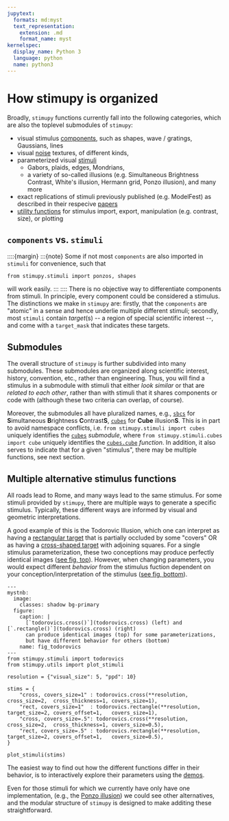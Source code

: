 ```yaml
---
jupytext:
  formats: md:myst
  text_representation:
    extension: .md
    format_name: myst
kernelspec:
  display_name: Python 3
  language: python
  name: python3
---
```

# How stimupy is organized

Broadly, `stimupy` functions currently fall into the following categories, which are also the toplevel submodules of `stimupy`:
- visual stimulus [components](../reference/_api/stimupy.components),
  such as shapes, wave / gratings, Gaussians, lines
- visual [noise](../reference/_api/stimupy.noises) textures, of different kinds,
- parameterized visual [stimuli](../reference/_api/stimupy.stimuli)
  - Gabors, plaids, edges, Mondrians,
  - a variety of so-called illusions 
   (e.g. Simultaneous Brightness Contrast, White's illusion, Hermann grid, Ponzo illusion), and many more
- exact replications of stimuli previously published (e.g. ModelFest)
  as described in their respecive [papers](../reference/_api/stimupy.papers)
- [utility functions](https://stimupy.readthedocs.io/en/latest/reference/_api/stimupy.utils.html)
  for stimulus import, export, manipulation (e.g. contrast, size), or plotting

## `components` vs. `stimuli`
::::{margin}
:::{note}
Some if not most `components` are also imported in `stimuli` for convenience,
such that 
```
from stimupy.stimuli import ponzos, shapes
```
will work easily.
:::
::::
There is no objective way to differentiate components from stimuli.
In principle, every component could be considered a stimulus.
The distinctions we make in `stimupy` are:
firstly, that the `components` are "atomic" in a sense and hence underlie multiple different stimuli;
secondly, most `stimuli` contain *target*(s)
-- a region of special scientific interest --, and come with a `target_mask`
that indicates these targets.

## Submodules
The overall structure of `stimupy` is further subdivided into many submodules.
These submodules are organized along scientific interest,
history, convention, etc., rather than engineering.
Thus, you will find a stimulus in a submodule
with stimuli that either *look similar* or that are *related to each other*,
rather than with stimuli that it shares components or code with
(although these two criteria can overlap, of course).

Moreover, the submodules all have pluralized names,
e.g., [`sbcs`](sbcs) for **S**imultaneous **B**rightness **C**ontrast**S**,
[`cubes`](cubes) for **Cube** illusion**S**.
This is in part to avoid namespace conflicts,
i.e. `from stimupy.stimuli import cubes` uniquely identifies the [`cubes`](cubes) *submodule*,
where `from stimupy.stimuli.cubes import cube` uniquely identifies the [`cubes.cube`](cubes.cube) *function*.
In addition, it also serves to indicate that for a given "stimulus",
there may be multiple functions, see next section.

## Multiple alternative stimulus functions

All roads lead to Rome,
and many ways lead to the same stimulus.
For some stimuli provided by `stimupy`,
there are multiple ways to generate a specific stimulus.
Typically, these different ways are
informed by visual and geometric interpretations.

A good example of this is the Todorovic Illusion, which one can interpret as
having a [rectangular target](todorovics.rectangle) that is partially occluded by some "covers"
OR as having a [cross-shaped target](todorovics.cross) with adjoining squares.
For a single stimulus parameterization,
these two conceptions may produce perfectly identical images ([see fig, top](fig_todorovics)).
However, when changing parameters,
you would expect different *behavior* from the stimulus fuction
dependent on your conception/interpretation of the stimulus ([see fig, bottom](fig_todorovics)).

```{code-cell}
---
mystnb:
  image:
    classes: shadow bg-primary
  figure:
    caption: |
      [`todorovics.cross()`](todorovics.cross) (left) and [`.rectangle()`](todorovics.cross) (right)
      can produce identical images (top) for some parameterizations,
      but have different behavior for others (bottom)
    name: fig_todorovics
---
from stimupy.stimuli import todorovics
from stimupy.utils import plot_stimuli

resolution = {"visual_size": 5, "ppd": 10}

stims = {
    "cross, covers_size=1" : todorovics.cross(**resolution,     cross_size=2,  cross_thickness=1, covers_size=1),
    "rect, covers_size=1"  : todorovics.rectangle(**resolution, target_size=2, covers_offset=1,   covers_size=1),
    "cross, covers_size=.5": todorovics.cross(**resolution,     cross_size=2,  cross_thickness=1, covers_size=0.5),
    "rect, covers_size=.5" : todorovics.rectangle(**resolution, target_size=2, covers_offset=1,   covers_size=0.5),
}

plot_stimuli(stims)
```

The easiest way to find out how the different functions
differ in their behavior,
is to interactively explore their parameters using the [demos](../reference/demos).

Even for those stimuli for which we currently have only have one implementation,
(e.g., the [Ponzo illusion](ponzos))
we could see other alternatives,
and the modular structure of `stimupy` is designed to make additing these straightforward.

